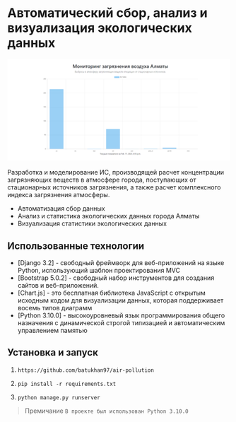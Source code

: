 # Автоматический сбор, анализ и визуализация экологических данных

![Screenshot](screenshot.png)

Разработка и моделирование ИС, производящей расчет концентрации загрязняющих веществ в атмосфере города, поступающих от стационарных источников загрязнения, а также расчет комплексного индекса загрязнения атмосферы.

- Автоматизация сбор данных
- Анализ и статистика экологических данных города Алматы
- Визуализация статистики экологических данных

## Использованные технологии

- [Django 3.2] - свободный фреймворк для веб-приложений на языке Python, использующий шаблон проектирования MVC
- [Bootstrap 5.0.2] - свободный набор инструментов для создания сайтов и веб-приложений.
- [Chart.js] - это бесплатная библиотека JavaScript с открытым исходным кодом для визуализации данных, которая поддерживает восемь типов диаграмм
- [Python 3.10.0] - высокоуровневый язык программирования общего назначения с динамической строгой типизацией и автоматическим управлением памятью

## Установка и запуск

1. ```
   https://github.com/batukhan97/air-pollution
   ```
2. ```
   pip install -r requirements.txt
   ```
3. ```
   python manage.py runserver
   ```
> Премичание `В проекте был использован Python 3.10.0`
